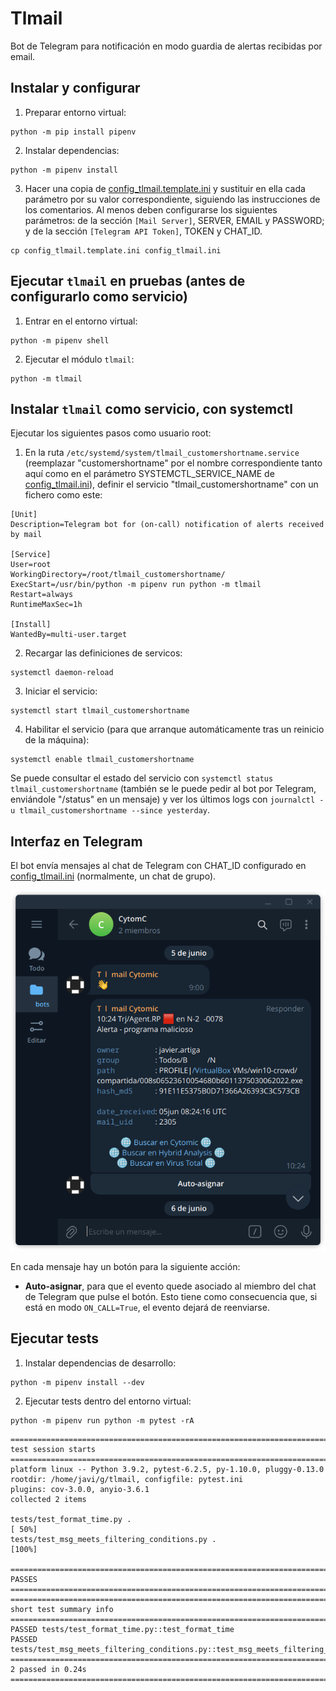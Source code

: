 # Tlmail

Bot de Telegram para notificación en modo guardia de alertas recibidas por email.

## Instalar y configurar

1. Preparar entorno virtual:
```
python -m pip install pipenv
```

2. Instalar dependencias:
```
python -m pipenv install
```

3. Hacer una copia de [config_tlmail.template.ini](config_tlmail.template.ini) y sustituir en ella
cada parámetro por su valor correspondiente, siguiendo las instrucciones de los comentarios.
Al menos deben configurarse los siguientes parámetros:
de la sección `[Mail Server]`, SERVER, EMAIL y PASSWORD;
y de la sección `[Telegram API Token]`, TOKEN y CHAT_ID.
```
cp config_tlmail.template.ini config_tlmail.ini
```

## Ejecutar `tlmail` en pruebas (antes de configurarlo como servicio)

1. Entrar en el entorno virtual:
```
python -m pipenv shell
```

2. Ejecutar el módulo `tlmail`:
```
python -m tlmail
```

## Instalar `tlmail` como servicio, con systemctl

Ejecutar los siguientes pasos como usuario root:

1. En la ruta `/etc/systemd/system/tlmail_customershortname.service` (reemplazar "customershortname" por el nombre correspondiente
tanto aquí como en el parámetro SYSTEMCTL_SERVICE_NAME de [config_tlmail.ini](config_tlmail.template.ini#L5)),
definir el servicio "tlmail_customershortname" con un fichero como este:
```
[Unit]
Description=Telegram bot for (on-call) notification of alerts received by mail

[Service]
User=root
WorkingDirectory=/root/tlmail_customershortname/
ExecStart=/usr/bin/python -m pipenv run python -m tlmail
Restart=always
RuntimeMaxSec=1h

[Install]
WantedBy=multi-user.target
```

2. Recargar las definiciones de servicos:
```
systemctl daemon-reload
```

3. Iniciar el servicio:
```
systemctl start tlmail_customershortname
```

4. Habilitar el servicio (para que arranque automáticamente tras un reinicio de la máquina):
```
systemctl enable tlmail_customershortname
```

Se puede consultar el estado del servicio con `systemctl status tlmail_customershortname` (también se le puede pedir al bot por Telegram, enviándole "/status" en un mensaje)
y ver los últimos logs con `journalctl -u tlmail_customershortname --since yesterday`.

## Interfaz en Telegram

El bot envía mensajes al chat de Telegram con CHAT_ID configurado en [config_tlmail.ini](config_tlmail.template.ini#L26) (normalmente, un chat de grupo).

![](demo/telegram1.png)

En cada mensaje hay un botón para la siguiente acción:
- **Auto-asignar**, para que el evento quede asociado al miembro del chat de Telegram que pulse el botón. Esto tiene como consecuencia que, si está en modo `ON_CALL=True`, el evento dejará de reenviarse.

## Ejecutar tests

1. Instalar dependencias de desarrollo:
```
python -m pipenv install --dev
```

2. Ejecutar tests dentro del entorno virtual:
```
python -m pipenv run python -m pytest -rA
```
```
==================================================================================== test session starts ====================================================================================
platform linux -- Python 3.9.2, pytest-6.2.5, py-1.10.0, pluggy-0.13.0
rootdir: /home/javi/g/tlmail, configfile: pytest.ini
plugins: cov-3.0.0, anyio-3.6.1
collected 2 items

tests/test_format_time.py .                                                                                                                                                           [ 50%]
tests/test_msg_meets_filtering_conditions.py .                                                                                                                                        [100%]

========================================================================================== PASSES ===========================================================================================
================================================================================== short test summary info ==================================================================================
PASSED tests/test_format_time.py::test_format_time
PASSED tests/test_msg_meets_filtering_conditions.py::test_msg_meets_filtering_conditions
===================================================================================== 2 passed in 0.24s =====================================================================================
```

